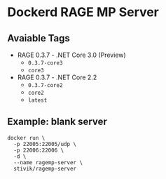 # Dockerd RAGE MP Server
## Avaiable Tags
- RAGE 0.3.7 - .NET Core 3.0 (Preview)
  - `0.3.7-core3`  
  - `core3`  
- RAGE 0.3.7 - .NET Core 2.2
  - `0.3.7-core2`
  - `core2`
  - `latest`

## Example: blank server
```
docker run \
  -p 22005:22005/udp \
  -p 22006:22006 \
  -d \
  --name ragemp-server \
  stivik/ragemp-server
```
